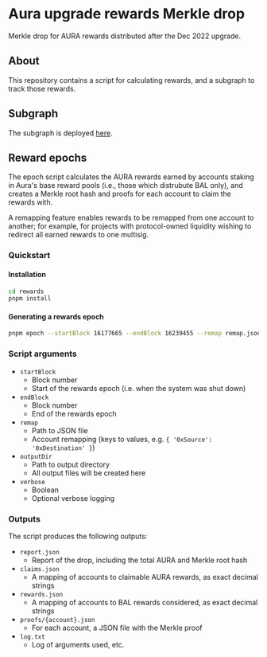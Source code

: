 # Aura upgrade rewards Merkle drop

Merkle drop for AURA rewards distributed after the Dec 2022 upgrade.

## About

This repository contains a script for calculating rewards, and a subgraph
to track those rewards.

## Subgraph

The subgraph is deployed [here](https://graph.aura.finance/subgraphs/name/aura/upgrade-rewards-merkle-drop).

## Reward epochs

The epoch script calculates the AURA rewards earned by accounts staking in
Aura's base reward pools (i.e., those which distrubute BAL only), and
creates a Merkle root hash and proofs for each account to claim the
rewards with.

A remapping feature enables rewards to be remapped from one account to
another; for example, for projects with protocol-owned liquidity wishing
to redirect all earned rewards to one multisig.

### Quickstart

#### Installation

```bash
cd rewards
pnpm install
```

#### Generating a rewards epoch

```bash
pnpm epoch --startBlock 16177665 --endBlock 16239455 --remap remap.json --outputDir drop
```

### Script arguments

- `startBlock`
  - Block number
  - Start of the rewards epoch (i.e. when the system was shut down)
- `endBlock`
  - Block number
  - End of the rewards epoch
- `remap`
  - Path to JSON file
  - Account remapping (keys to values, e.g. `{ '0xSource': '0xDestination' }`)
- `outputDir`
  - Path to output directory
  - All output files will be created here
- `verbose`
  - Boolean
  - Optional verbose logging

### Outputs

The script produces the following outputs:

- `report.json`
  - Report of the drop, including the total AURA and Merkle root hash
- `claims.json`
  - A mapping of accounts to claimable AURA rewards, as exact decimal strings
- `rewards.json`
  - A mapping of accounts to BAL rewards considered, as exact decimal strings
- `proofs/{account}.json`
  - For each account, a JSON file with the Merkle proof
- `log.txt`
  - Log of arguments used, etc.
